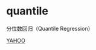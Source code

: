 # quantile
分位数回归（Quantile Regression）

<a  target="_blank"  title="Yahoo"  href="http://tw.yahoo.com"> YAHOO</a>
